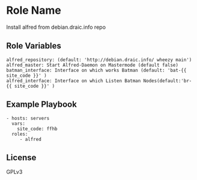 Role Name
=========

Install alfred from debian.draic.info repo


Role Variables
--------------

    alfred_repository: (default: 'http://debian.draic.info/ wheezy main')
    alfred_master: Start Alfred-Daemon on Mastermode (default false)
    batman_interface: Interface on which works Batman (default: 'bat-{{ site_code }}' )
    alfred_interface: Interface on which Listen Batman Nodes(default:'br-{{ site_code }}' )


Example Playbook
----------------

    - hosts: servers
      vars:
        site_code: ffhb
      roles:
         - alfred

License
-------

GPLv3

